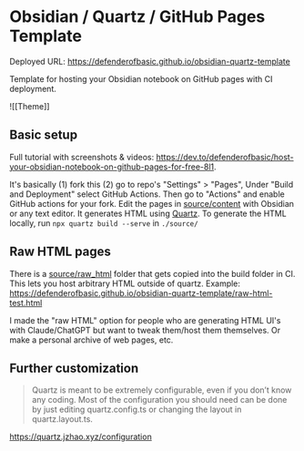 # Obsidian / Quartz / GitHub Pages Template

Deployed URL: https://defenderofbasic.github.io/obsidian-quartz-template

Template for hosting your Obsidian notebook on GitHub pages with CI deployment. 

![[Theme]]

## Basic setup

Full tutorial with screenshots & videos: https://dev.to/defenderofbasic/host-your-obsidian-notebook-on-github-pages-for-free-8l1. 

It's basically (1) fork this (2) go to repo's "Settings" > "Pages", Under "Build and Deployment" select GitHub Actions. Then go to "Actions" and enable GitHub actions for your fork. Edit the pages in [source/content](./source/content) with Obsidian or any text editor. It generates HTML using [Quartz](https://github.com/jackyzha0/quartz). To generate the HTML locally, run `npx quartz build --serve` in `./source/`

## Raw HTML pages

There is a [source/raw_html](./source/raw_html) folder that gets copied into the build folder in CI. This lets you host arbitrary HTML outside of quartz. Example: https://defenderofbasic.github.io/obsidian-quartz-template/raw-html-test.html

I made the "raw HTML" option for people who are generating HTML UI's with Claude/ChatGPT but want to tweak them/host them themselves. Or make a personal archive of web pages, etc.

## Further customization

> Quartz is meant to be extremely configurable, even if you don’t know any coding. Most of the configuration you should need can be done by just editing quartz.config.ts or changing the layout in quartz.layout.ts.

https://quartz.jzhao.xyz/configuration
